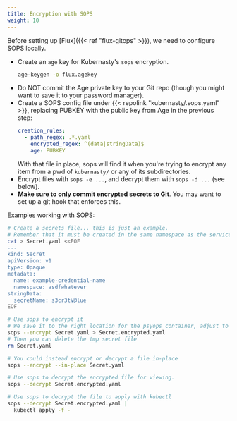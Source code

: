 ```yaml
---
title: Encryption with SOPS
weight: 10
---
```


Before setting up [Flux]({{< ref "flux-gitops" >}}),
we need to configure SOPS locally.

* Create an `age` key for Kubernasty's `sops` encryption.
  ```sh
  age-keygen -o flux.agekey
  ```
* Do NOT commit the Age private key to your Git repo
  (though you might want to save it to your password manager).
* Create a SOPS config file under {{< repolink "kubernasty/.sops.yaml" >}},
  replacing PUBKEY with the public key from Age in the previous step:
  ```yaml
  creation_rules:
    - path_regex: .*.yaml
      encrypted_regex: ^(data|stringData)$
      age: PUBKEY
  ```
  With that file in place,
  sops will find it when you're trying to encrypt any item from a pwd of `kubernasty/`
  or any of its subdirectories.
* Encrypt files with `sops -e ...`,
  and decrypt them with `sops -d ...`
  (see below).
* **Make sure to only commit encrypted secrets to Git**.
  You may want to set up a git hook that enforces this.

Examples working with SOPS:

```sh
# Create a secrets file... this is just an example.
# Remember that it must be created in the same namespace as the service that will use it.
cat > Secret.yaml <<EOF
---
kind: Secret
apiVersion: v1
type: Opaque
metadata:
  name: example-credential-name
  namespace: asdfwhatever
stringData:
  secretName: s3cr3tV@lue
EOF

# Use sops to encrypt it
# We save it to the right location for the psyops container, adjust to your own needs if not using psyops.
sops --encrypt Secret.yaml > Secret.encrypted.yaml
# Then you can delete the tmp secret file
rm Secret.yaml

# You could instead encrypt or decrypt a file in-place
sops --encrypt --in-place Secret.yaml

# Use sops to decrypt the encrypted file for viewing.
sops --decrypt Secret.encrypted.yaml

# Use sops to decrypt the file to apply with kubectl
sops --decrypt Secret.encrypted.yaml |
  kubectl apply -f -
```

